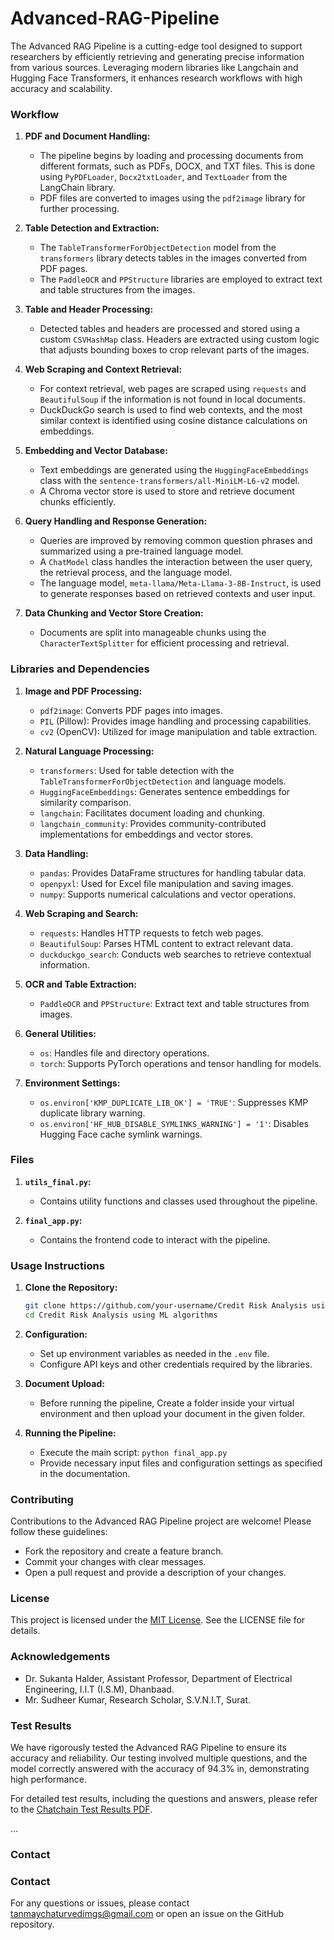 # Advanced-RAG-Pipeline

The Advanced RAG Pipeline is a cutting-edge tool designed to support researchers by efficiently retrieving and generating precise information from various sources. Leveraging modern libraries like Langchain and Hugging Face Transformers, it enhances research workflows with high accuracy and scalability.

### Workflow

1. **PDF and Document Handling:**
   - The pipeline begins by loading and processing documents from different formats, such as PDFs, DOCX, and TXT files. This is done using `PyPDFLoader`, `Docx2txtLoader`, and `TextLoader` from the LangChain library.
   - PDF files are converted to images using the `pdf2image` library for further processing.

2. **Table Detection and Extraction:**
   - The `TableTransformerForObjectDetection` model from the `transformers` library detects tables in the images converted from PDF pages.
   - The `PaddleOCR` and `PPStructure` libraries are employed to extract text and table structures from the images.

3. **Table and Header Processing:**
   - Detected tables and headers are processed and stored using a custom `CSVHashMap` class. Headers are extracted using custom logic that adjusts bounding boxes to crop relevant parts of the images.

4. **Web Scraping and Context Retrieval:**
   - For context retrieval, web pages are scraped using `requests` and `BeautifulSoup` if the information is not found in local documents.
   - DuckDuckGo search is used to find web contexts, and the most similar context is identified using cosine distance calculations on embeddings.

5. **Embedding and Vector Database:**
   - Text embeddings are generated using the `HuggingFaceEmbeddings` class with the `sentence-transformers/all-MiniLM-L6-v2` model.
   - A Chroma vector store is used to store and retrieve document chunks efficiently.

6. **Query Handling and Response Generation:**
   - Queries are improved by removing common question phrases and summarized using a pre-trained language model.
   - A `ChatModel` class handles the interaction between the user query, the retrieval process, and the language model.
   - The language model, `meta-llama/Meta-Llama-3-8B-Instruct`, is used to generate responses based on retrieved contexts and user input.

7. **Data Chunking and Vector Store Creation:**
   - Documents are split into manageable chunks using the `CharacterTextSplitter` for efficient processing and retrieval.

### Libraries and Dependencies

1. **Image and PDF Processing:**
   - `pdf2image`: Converts PDF pages into images.
   - `PIL` (Pillow): Provides image handling and processing capabilities.
   - `cv2` (OpenCV): Utilized for image manipulation and table extraction.

2. **Natural Language Processing:**
   - `transformers`: Used for table detection with the `TableTransformerForObjectDetection` and language models.
   - `HuggingFaceEmbeddings`: Generates sentence embeddings for similarity comparison.
   - `langchain`: Facilitates document loading and chunking.
   - `langchain_community`: Provides community-contributed implementations for embeddings and vector stores.

3. **Data Handling:**
   - `pandas`: Provides DataFrame structures for handling tabular data.
   - `openpyxl`: Used for Excel file manipulation and saving images.
   - `numpy`: Supports numerical calculations and vector operations.

4. **Web Scraping and Search:**
   - `requests`: Handles HTTP requests to fetch web pages.
   - `BeautifulSoup`: Parses HTML content to extract relevant data.
   - `duckduckgo_search`: Conducts web searches to retrieve contextual information.

5. **OCR and Table Extraction:**
   - `PaddleOCR` and `PPStructure`: Extract text and table structures from images.

6. **General Utilities:**
   - `os`: Handles file and directory operations.
   - `torch`: Supports PyTorch operations and tensor handling for models.

7. **Environment Settings:**
   - `os.environ['KMP_DUPLICATE_LIB_OK'] = 'TRUE'`: Suppresses KMP duplicate library warning.
   - `os.environ['HF_HUB_DISABLE_SYMLINKS_WARNING'] = '1'`: Disables Hugging Face cache symlink warnings.

### Files

1. **`utils_final.py`:**
   - Contains utility functions and classes used throughout the pipeline.

2. **`final_app.py`:**
   - Contains the frontend code to interact with the pipeline.

### Usage Instructions


1. **Clone the Repository:**
   ```bash
   git clone https://github.com/your-username/Credit Risk Analysis using ML algorithms.git
   cd Credit Risk Analysis using ML algorithms
   ```

2. **Configuration:**
   - Set up environment variables as needed in the `.env` file.
   - Configure API keys and other credentials required by the libraries.

3. **Document Upload:**
   - Before running the pipeline, Create a folder inside your virtual environment and then upload your document in the given folder. 

4. **Running the Pipeline:**
   - Execute the main script: `python final_app.py`
   - Provide necessary input files and configuration settings as specified in the documentation.

### Contributing

Contributions to the Advanced RAG Pipeline project are welcome! Please follow these guidelines:
   - Fork the repository and create a feature branch.
   - Commit your changes with clear messages.
   - Open a pull request and provide a description of your changes.

### License

This project is licensed under the [MIT License](LICENSE). See the LICENSE file for details.

### Acknowledgements
- Dr. Sukanta Halder, Assistant Professor, Department of Electrical Engineering, I.I.T (I.S.M), Dhanbaad.
- Mr. Sudheer Kumar, Research Scholar, S.V.N.I.T, Surat.

### Test Results

We have rigorously tested the Advanced RAG Pipeline to ensure its accuracy and reliability. Our testing involved multiple questions, and the model correctly answered with the accuracy of 94.3% in, demonstrating high performance.


For detailed test results, including the questions and answers, please refer to the [Chatchain Test Results PDF](ChatChain.pdf).



...

### Contact
### Contact

For any questions or issues, please contact tanmaychaturvedimgs@gmail.com or open an issue on the GitHub repository.
